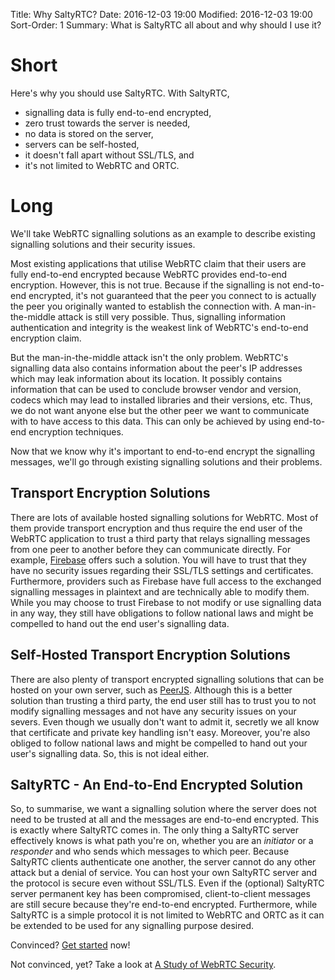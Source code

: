 Title: Why SaltyRTC?
Date: 2016-12-03 19:00
Modified: 2016-12-03 19:00
Sort-Order: 1
Summary: What is SaltyRTC all about and why should I use it?

# Short

Here's why you should use SaltyRTC. With SaltyRTC,

* signalling data is fully end-to-end encrypted,
* zero trust towards the server is needed,
* no data is stored on the server,
* servers can be self-hosted,
* it doesn't fall apart without SSL/TLS, and
* it's not limited to WebRTC and ORTC.

# Long

We'll take WebRTC signalling solutions as an example to describe existing
signalling solutions and their security issues.

Most existing applications that utilise WebRTC claim that their users are fully 
end-to-end encrypted because WebRTC provides end-to-end encryption. However, 
this is not true. Because if the signalling is not end-to-end encrypted, it's
not guaranteed that the peer you connect to is actually the peer you originally
wanted to establish the connection with. A man-in-the-middle attack is still
very possible. Thus, signalling information authentication and integrity is the
weakest link of WebRTC's end-to-end encryption claim.

But the man-in-the-middle attack isn't the only problem. WebRTC's signalling 
data also contains information about the peer's IP addresses which may leak 
information about its location. It possibly contains information that can be 
used to conclude browser vendor and version, codecs which may lead to installed 
libraries and their versions, etc. Thus, we do not want anyone else but the
other peer we want to communicate with to have access to this data. This can
only be achieved by using end-to-end encryption techniques.

Now that we know why it's important to end-to-end encrypt the signalling 
messages, we'll go through existing signalling solutions and their problems.

## Transport Encryption Solutions

There are lots of available hosted signalling solutions for WebRTC. 
Most of them provide transport encryption and thus require the end user of the 
WebRTC application to trust a third party that relays signalling messages from 
one peer to another before they can communicate directly. For example, 
[Firebase][firebase] offers such a solution. You will have to trust that they 
have no security issues regarding their SSL/TLS settings and certificates. 
Furthermore, providers such as Firebase have full access to the exchanged 
signalling messages in plaintext and are technically able to modify them. While 
you may choose to trust Firebase to not modify or use signalling data in any 
way, they still have obligations to follow national laws and might be compelled 
to hand out the end user's signalling data.

## Self-Hosted Transport Encryption Solutions

There are also plenty of transport encrypted signalling solutions that can be
hosted on your own server, such as [PeerJS][peer-js]. Although this is a better
solution than trusting a third party, the end user still has to trust you to not
modify signalling messages and not have any security issues on your severs.
Even though we usually don't want to admit it, secretly we all know that
certificate and private key handling isn't easy. Moreover, you're also obliged
to follow national laws and might be compelled to hand out your user's
signalling data. So, this is not ideal either.

## SaltyRTC - An End-to-End Encrypted Solution

So, to summarise, we want a signalling solution where the server does not need
to be trusted at all and the messages are end-to-end encrypted. This is exactly
where SaltyRTC comes in. The only thing a SaltyRTC server effectively knows is
what path you're on, whether you are an *initiator* or a *responder* and who
sends which messages to which peer. Because SaltyRTC clients authenticate one
another, the server cannot do any other attack but a denial of service. You can
host your own SaltyRTC server and the protocol is secure even without SSL/TLS.
Even if the (optional) SaltyRTC server permanent key has been compromised,
client-to-client messages are still secure because they're end-to-end encrypted. Furthermore, while SaltyRTC is a simple protocol it is not limited to WebRTC and
ORTC as it can be extended to be used for any signalling purpose desired.

Convinced? [Get started][getting-started] now!

Not convinced, yet? Take a look at
[A Study of WebRTC Security][webrtc-security].

[firebase]: https://firebase.google.com
[peer-js]: https://github.com/peers/peerjs-server
[getting-started]: {filename}/pages/getting_started.md
[webrtc-security]: https://webrtc-security.github.io

